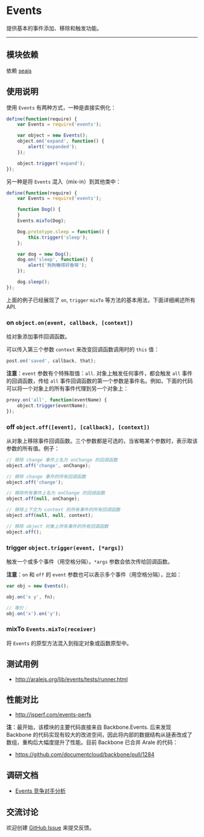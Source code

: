 
# Events

提供基本的事件添加、移除和触发功能。

---


## 模块依赖

依赖 [seajs](seajs/README.md)


## 使用说明

使用 `Events` 有两种方式，一种是直接实例化：

```js
define(function(require) {
    var Events = require('events');

    var object = new Events();
    object.on('expand', function() {
        alert('expanded');
    });

    object.trigger('expand');
});
```

另一种是将 `Events` 混入（mix-in）到其他类中：

```js
define(function(require) {
    var Events = require('events');

    function Dog() {
    }
    Events.mixTo(Dog);

    Dog.prototype.sleep = function() {
        this.trigger('sleep');
    };

    var dog = new Dog();
    dog.on('sleep', function() {
        alert('狗狗睡得好香呀');
    });

    dog.sleep();
});
```

上面的例子已经展现了 `on`, `trigger` `mixTo` 等方法的基本用法，下面详细阐述所有 API.


### on `object.on(event, callback, [context])`

给对象添加事件回调函数。

可以传入第三个参数 `context` 来改变回调函数调用时的 `this` 值：

```js
post.on('saved', callback, that);
```

**注意**：`event` 参数有个特殊取值：`all`. 对象上触发任何事件，都会触发 `all`
事件的回调函数，传给 `all` 事件回调函数的第一个参数是事件名。例如，下面的代码可以将一个对象上的所有事件代理到另一个对象上：

```js
proxy.on('all', function(eventName) {
    object.trigger(eventName);
});
```


### off `object.off([event], [callback], [context])`

从对象上移除事件回调函数。三个参数都是可选的，当省略某个参数时，表示取该参数的所有值。例子：

```js
// 移除 change 事件上名为 onChange 的回调函数
object.off('change', onChange);

// 移除 change 事件的所有回调函数
object.off('change');

// 移除所有事件上名为 onChange 的回调函数
object.off(null, onChange);

// 移除上下文为 context 的所有事件的所有回调函数
object.off(null, null, context);

// 移除 object 对象上所有事件的所有回调函数
object.off();
```


### trigger `object.trigger(event, [*args])`

触发一个或多个事件（用空格分隔）。`*args` 参数会依次传给回调函数。


**注意**：`on` 和 `off` 的 `event` 参数也可以表示多个事件（用空格分隔），比如：

```js
var obj = new Events();

obj.on('x y', fn);

// 等价：
obj.on('x').on('y');
```


### mixTo `Events.mixTo(receiver)`

将 `Events` 的原型方法混入到指定对象或函数原型中。


## 测试用例

- <http://aralejs.org/lib/events/tests/runner.html>


## 性能对比

- <http://jsperf.com/events-perfs>

**注**：最开始，该模块的主要代码直接来自 Backbone.Events. 后来发现 Backbone
的代码实现有较大的改进空间，因此将内部的数据结构从链表改成了数组，重构后大幅度提升了性能。目前
Backbone 已合并 Arale 的代码：

- <https://github.com/documentcloud/backbone/pull/1284>


## 调研文档

- [Events 竞争对手分析](events/docs/competitors.md)


## 交流讨论

欢迎创建
[GitHub Issue](https://github.com/alipay/arale/issues/new)
来提交反馈。
